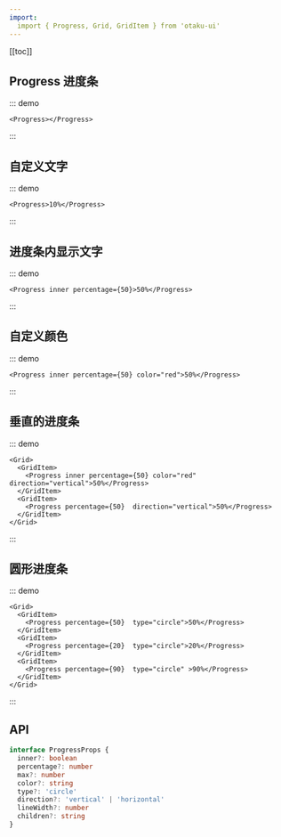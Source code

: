 ```yaml
---
import:
  import { Progress, Grid, GridItem } from 'otaku-ui'
---
```


[[toc]]

## Progress 进度条

::: demo

```tsx
<Progress></Progress>
```
:::

## 自定义文字

::: demo

```tsx
<Progress>10%</Progress>
```
:::


## 进度条内显示文字

::: demo

```tsx
<Progress inner percentage={50}>50%</Progress>
```
:::

## 自定义颜色

::: demo

```tsx
<Progress inner percentage={50} color="red">50%</Progress>
```
:::

## 垂直的进度条

::: demo

```tsx
<Grid>
  <GridItem>
    <Progress inner percentage={50} color="red" direction="vertical">50%</Progress>
  </GridItem>
  <GridItem>
    <Progress percentage={50}  direction="vertical">50%</Progress>
  </GridItem>
</Grid>

```
:::

## 圆形进度条

::: demo

```tsx
<Grid>
  <GridItem>
    <Progress percentage={50}  type="circle">50%</Progress>
  </GridItem>
  <GridItem>
    <Progress percentage={20}  type="circle">20%</Progress>
  </GridItem>
  <GridItem>
    <Progress percentage={90}  type="circle" >90%</Progress>
  </GridItem>
</Grid>

```
:::

## API

```ts
interface ProgressProps {
  inner?: boolean
  percentage?: number
  max?: number
  color?: string
  type?: 'circle'
  direction?: 'vertical' | 'horizontal'
  lineWidth?: number
  children?: string
}
```